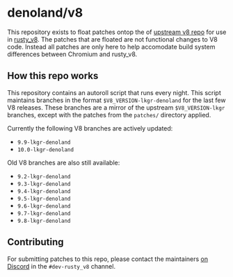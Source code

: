 # denoland/v8

This repository exists to float patches ontop the of
[upstream v8 repo][upstream] for use in [rusty_v8][rusty_v8]. The patches that
are floated are not functional changes to V8 code. Instead all patches are only
here to help accomodate build system differences between Chromium and rusty_v8.

[upstream]: https://chromium.googlesource.com/v8/v8.git
[rusty_v8]: https://github.com/denoland/rusty_v8

## How this repo works

This repository contains an autoroll script that runs every night. This script
maintains branches in the format `$V8_VERSION-lkgr-denoland` for the last few V8
releases. These branches are a mirror of the upstream `$V8_VERSION-lkgr`
branches, except with the patches from the `patches/` directory applied.

Currently the following V8 branches are actively updated:

- `9.9-lkgr-denoland`
- `10.0-lkgr-denoland`

Old V8 branches are also still available:

- `9.2-lkgr-denoland`
- `9.3-lkgr-denoland`
- `9.4-lkgr-denoland`
- `9.5-lkgr-denoland`
- `9.6-lkgr-denoland`
- `9.7-lkgr-denoland`
- `9.8-lkgr-denoland`

## Contributing

For submitting patches to this repo, please contact the maintainers
[on Discord][discord] in the `#dev-rusty_v8` channel.

[discord]: https://discord.gg/deno
